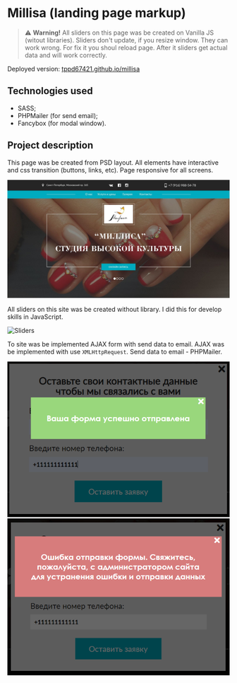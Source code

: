 # Millisa (landing page markup)

> :warning: **Warning!** All sliders on this page was be created on Vanilla JS (witout libraries). Sliders don't update, if you resize window. They can work wrong. For fix it you shoul reload page. After it sliders get actual data and will work correctly.

Deployed version: [tppd67421.github.io/millisa](https://tppd67421.github.io/millisa/)

## Technologies used

- SASS;
- PHPMailer (for send email);
- Fancybox (for modal window).

## Project description

This page was be created from PSD layout. All elements have interactive and css transition (buttons, links, etc). Page responsive for all screens.

![Preview](./doc/preview.jpg)

All sliders on this site was be created without library. I did this for develop skills in JavaScript. 

![Sliders](./doc/sliders-animated.gif)

To site was be implemented AJAX form with send data to email. AJAX was be implemented with use `XMLHttpRequest`. Send data to email - PHPMailer.

![Form success](./doc/form-success.png)
![Form error](./doc/form-error.png)
